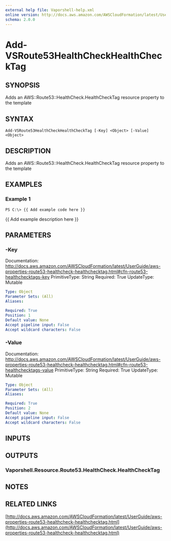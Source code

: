 ```yaml
---
external help file: Vaporshell-help.xml
online version: http://docs.aws.amazon.com/AWSCloudFormation/latest/UserGuide/aws-properties-route53-healthcheck-healthchecktag.html
schema: 2.0.0
---
```


# Add-VSRoute53HealthCheckHealthCheckTag

## SYNOPSIS
Adds an AWS::Route53::HealthCheck.HealthCheckTag resource property to the template

## SYNTAX

```
Add-VSRoute53HealthCheckHealthCheckTag [-Key] <Object> [-Value] <Object>
```

## DESCRIPTION
Adds an AWS::Route53::HealthCheck.HealthCheckTag resource property to the template

## EXAMPLES

### Example 1
```
PS C:\> {{ Add example code here }}
```

{{ Add example description here }}

## PARAMETERS

### -Key
Documentation: http://docs.aws.amazon.com/AWSCloudFormation/latest/UserGuide/aws-properties-route53-healthcheck-healthchecktag.html#cfn-route53-healthchecktags-key
PrimitiveType: String
Required: True
UpdateType: Mutable

```yaml
Type: Object
Parameter Sets: (All)
Aliases: 

Required: True
Position: 1
Default value: None
Accept pipeline input: False
Accept wildcard characters: False
```

### -Value
Documentation: http://docs.aws.amazon.com/AWSCloudFormation/latest/UserGuide/aws-properties-route53-healthcheck-healthchecktag.html#cfn-route53-healthchecktags-value
PrimitiveType: String
Required: True
UpdateType: Mutable

```yaml
Type: Object
Parameter Sets: (All)
Aliases: 

Required: True
Position: 2
Default value: None
Accept pipeline input: False
Accept wildcard characters: False
```

## INPUTS

## OUTPUTS

### Vaporshell.Resource.Route53.HealthCheck.HealthCheckTag

## NOTES

## RELATED LINKS

[http://docs.aws.amazon.com/AWSCloudFormation/latest/UserGuide/aws-properties-route53-healthcheck-healthchecktag.html](http://docs.aws.amazon.com/AWSCloudFormation/latest/UserGuide/aws-properties-route53-healthcheck-healthchecktag.html)

